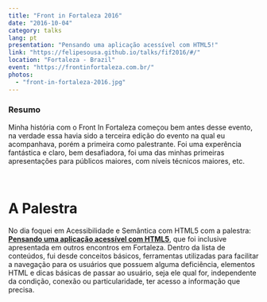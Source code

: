 ```yaml
---
title: "Front in Fortaleza 2016"
date: "2016-10-04"
category: talks
lang: pt
presentation: "Pensando uma aplicação acessível com HTML5!"
link: "https://felipesousa.github.io/talks/fif2016/#/"
location: "Fortaleza - Brazil"
event: "https://frontinfortaleza.com.br/"
photos:
  - "front-in-fortaleza-2016.jpg"
---
```


### Resumo

Minha história com o Front In Fortaleza começou bem antes desse evento, na verdade essa havia sido a terceira edição do evento na qual eu acompanhava, porém a primeira como palestrante. Foi uma experência fantástica e claro, bem desafiadora, foi uma das minhas primeiras apresentações para públicos maiores, com níveis técnicos maiores, etc.

<br />

# A Palestra

No dia foquei em Acessibilidade e Semântica com HTML5 com a palestra: [**Pensando uma aplicação acessível com HTML5**](https://felipesousa.github.io/talks/fif2016/#/), que foi inclusive apresentada em outros encontros em Fortaleza. Dentro da lista de conteúdos, fui desde conceitos básicos, ferramentas utilizadas para facilitar a navegação para os usuários que possuem alguma deficiência, elementos HTML e dicas básicas de passar ao usuário, seja ele qual for, independente da condição, conexão ou particularidade, ter acesso a informação que precisa.

<br />
